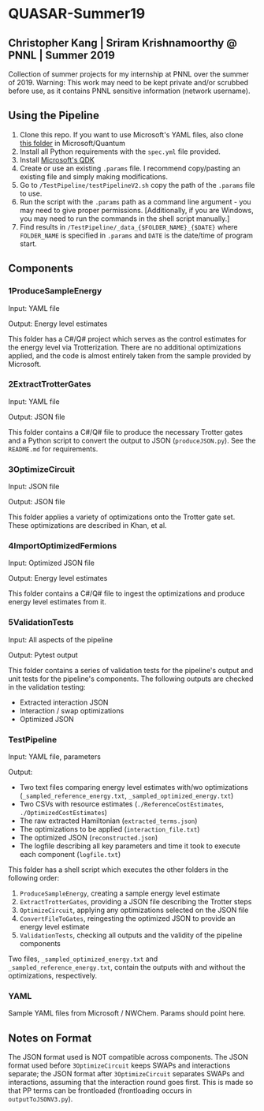 # QUASAR-Summer19

## Christopher Kang | Sriram Krishnamoorthy @ PNNL | Summer 2019

Collection of summer projects for my internship at PNNL over the summer of 2019.
Warning: This work may need to be kept private and/or scrubbed before use, as it contains PNNL sensitive information (network username).

## Using the Pipeline

1. Clone this repo. If you want to use Microsoft's YAML files, also clone [this folder](https://github.com/microsoft/Quantum/tree/master/Chemistry/IntegralData/YAML) in Microsoft/Quantum
2. Install all Python requirements with the `spec.yml` file provided.
3. Install [Microsoft's QDK](https://docs.microsoft.com/en-us/quantum/install-guide/csharp?view=qsharp-preview)
4. Create or use an existing `.params` file. I recommend copy/pasting an existing file and simply making modifications.
5. Go to `/TestPipeline/testPipelineV2.sh` copy the path of the `.params` file to use.
6. Run the script with the `.params` path as a command line argument - you may need to give proper permissions. [Additionally, if you are Windows, you may need to run the commands in the shell script manually.]
7. Find results in `/TestPipeline/_data_{$FOLDER_NAME}_{$DATE}` where `FOLDER_NAME` is specified in `.params` and `DATE` is the date/time of program start.

## Components

### 1ProduceSampleEnergy

Input: YAML file

Output: Energy level estimates

This folder has a C#/Q# project which serves as the control estimates for the energy level via Trotterization. There are no additional optimizations applied, and the code is almost entirely taken from the sample provided by Microsoft.

### 2ExtractTrotterGates

Input: YAML file

Output: JSON file

This folder contains a C#/Q# file to produce the necessary Trotter gates and a Python script to convert the output to JSON (`produceJSON.py`). See the `README.md` for requirements.

### 3OptimizeCircuit

Input: JSON file

Output: JSON file

This folder applies a variety of optimizations onto the Trotter gate set. These optimizations are described in Khan, et al.

### 4ImportOptimizedFermions

Input: Optimized JSON file

Output: Energy level estimates

This folder contains a C#/Q# file to ingest the optimizations and produce energy level estimates from it.

### 5ValidationTests

Input: All aspects of the pipeline

Output: Pytest output

This folder contains a series of validation tests for the pipeline's output and unit tests for the pipeline's components. The following outputs are checked in the validation testing:

- Extracted interaction JSON
- Interaction / swap optimizations
- Optimized JSON

### TestPipeline

Input: YAML file, parameters

Output:

- Two text files comparing energy level estimates with/wo optimizations (`_sampled_reference_energy.txt`, `_sampled_optimized_energy.txt`)
- Two CSVs with resource estimates (`./ReferenceCostEstimates`, `./OptimizedCostEstimates`)
- The raw extracted Hamiltonian (`extracted_terms.json`)
- The optimizations to be applied (`interaction_file.txt`)
- The optimized JSON (`reconstructed.json`)
- The logfile describing all key parameters and time it took to execute each component (`logfile.txt`)

This folder has a shell script which executes the other folders in the following order:

1. `ProduceSampleEnergy`, creating a sample energy level estimate
2. `ExtractTrotterGates`, providing a JSON file describing the Trotter steps
3. `OptimizeCircuit`, applying any optimizations selected on the JSON file
4. `ConvertFileToGates`, reingesting the optimized JSON to provide an energy level estimate
5. `ValidationTests`, checking all outputs and the validity of the pipeline components

Two files, `_sampled_optimized_energy.txt` and `_sampled_reference_energy.txt`, contain the outputs with and without the optimizations, respectively.

### YAML

Sample YAML files from Microsoft / NWChem. Params should point here.

## Notes on Format

The JSON format used is NOT compatible across components. The JSON format used before `3OptimizeCircuit` keeps SWAPs and interactions separate; the JSON format after `3OptimizeCircuit` separates SWAPs and interactions, assuming that the interaction round goes first. This is made so that PP terms can be frontloaded (frontloading occurs in `outputToJSONV3.py`).
